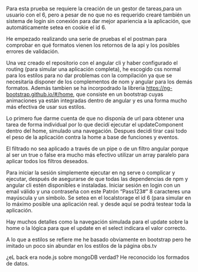 Para esta prueba se requiere la creación de un gestor de tareas,para un usuario con el 6, pero  a pesar de no que no es requerido  crearé también un sistema de login  sin conexión para dar mejor apariencia a la aplicación, que automáticamente setea en cookie el id 6.

He empezado realizando una serie de pruebas el el postman para comprobar en qué formatos vienen los retornos de la api y los posibles errores de validación.

Una vez creado el repositorio con el angular cli y haber configurado el routing (para simular una aplicación completa), he escogido css normal para los estilos para no dar problemas con la compilación ya que se necesitaría disponer de los complementos de nom y angular para los demás formatos. Además tambien se ha incorpodrado la libreria https://ng-bootstrap.github.io/#/home, que consiste en un bootstrap cuyas animaciones ya están integradas dentro de angular y es una forma mucho más efectiva de usar sus estilos.

Lo primero fue darme cuenta de que no disponía de url para obtener una tarea de forma individual por lo que decidí ejecutar el updateComponent dentro del home, simulado una navegación.
Despues decidi tirar casi todo el peso de la aplicación contra la home a base de funciones  y eventos.

El filtrado no sea aplicado a través de un pipe o de un filtro angular porque al ser un true o false era mucho más efectivo utilizar un array paralelo para aplicar todos los filtros deseados.

Para iniciar la sesión  simplemente  ejecutar en  ng serve o complicar y ejecutar, después de asegurarse de que todas las dependencias de npm y angular cli estén disponibles e instaladas. 
 Iniciar sesión en login con un email válido y una contraseña con este Patrón “Pass123#” 8 caracteres una mayúscula y un símbolo. Se setea en el localstorage el id 6 (para simular en lo máximo posible una aplicación real. y desde aquí se podrá testear toda la aplicación.

Hay muchos detalles como la navegación simulada para el update sobre la home o  la lógica para que el update en el select indicara el valor correcto.

A lo que a estilos se refiere me he basado obviamente en bootstrap pero he  imitado un poco sin abundar en los estilos de la página obs.tv

¿eL back era node.js sobre mongoDB verdad? He reconocido los formados de datos.

